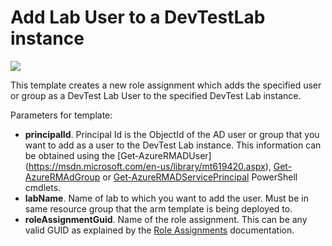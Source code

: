 # Add Lab User to a DevTestLab instance

<a href="https://portal.azure.com/#create/Microsoft.Template/uri/https%3A%2F%2Fraw.githubusercontent.com%2FAzure%2Fazure-devtestlab%2Fmaster%2FSamples%2F301-dtl-add-lab-user%2Fazuredeploy.json" target="_blank">
    <img src="http://azuredeploy.net/deploybutton.png"/>
</a>


This template creates a new role assignment which adds the specified user or group as a DevTest Lab User to the specified DevTest Lab instance.

Parameters for template:

-  **principalId**.   Principal Id is the ObjectId of the AD user or group that you want to add as a user to the DevTest Lab instance.  This information can be obtained using the [Get-AzureRMADUser] (https://msdn.microsoft.com/en-us/library/mt619420.aspx), [Get-AzureRMAdGroup](https://msdn.microsoft.com/en-us/library/mt603729.aspx) or [Get-AzureRMADServicePrincipal](https://msdn.microsoft.com/en-us/library/mt603710.aspx) PowerShell cmdlets.
- **labName**. Name of lab to which you want to add the user.  Must be in same resource group that the arm template is being deployed to.
- **roleAssignmentGuid**.  Name of the role assignment.  This can be any valid GUID as explained by the [Role Assignments](https://docs.microsoft.com/en-us/rest/api/authorization/roleassignments) documentation.

